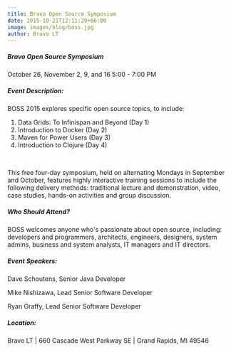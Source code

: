 ```yaml
---
title: Bravo Open Source Symposium
date: 2015-10-21T12:11:29+06:00
image: images/blog/boss.jpg
author: Bravo LT
---
```

##### Bravo Open Source Symposium #####
October 26, November 2, 9, and 16
5:00 - 7:00 PM

##### Event Description: #####
BOSS 2015 explores specific open source topics, to include:

1. Data Grids: To Infinispan and Beyond (Day 1)
2. Introduction to Docker (Day 2)
3. Maven for Power Users (Day 3)
4. Introduction to Clojure (Day 4)

</br>

This free four-day symposium, held on alternating Mondays in September and October, features highly interactive training sessions to include the following delivery methods: traditional lecture and demonstration, video, case studies, hands-on activities and group discussion.

##### Who Should Attend? #####
BOSS welcomes anyone who's passionate about open source, including: developers and programmers, architects, engineers, designers, system admins, business and system analysts, IT managers and IT directors.

##### Event Speakers: #####
Dave Schoutens, Senior Java Developer

Mike Nishizawa, Lead Senior Software Developer

Ryan Graffy, Lead Senior Software Developer

##### Location: #####
Bravo LT | 660 Cascade West Parkway SE | Grand Rapids, MI 49546
